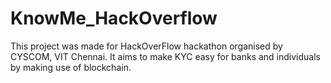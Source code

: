 # KnowMe_HackOverflow
This project was made for HackOverFlow hackathon organised by CYSCOM, VIT Chennai. It aims to make KYC easy for banks and individuals by making use of blockchain.

